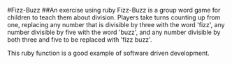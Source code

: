 #Fizz-Buzz
##An exercise using ruby
Fizz-Buzz is a group word game for children to teach them about division.  Players take turns counting up from one, replacing any number that is divisible by three with the word 'fizz', any number divisible by five with the word 'buzz', and any number divisible by both three and five to be replaced with 'fizz buzz'.

This ruby function is a good example of software driven development. 
